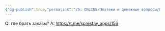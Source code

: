 ```yaml
---
{"dg-publish":true,"permalink":"/5. ONLINE/Платежи и денежные вопросы/Где брать заказы/","created":"2024-10-23T10:54:59.984-03:00","updated":"2024-10-23T10:54:59.984-03:00"}
---
```


Q: где брать заказы?
А: https://t.me/sprestay_apps/156
